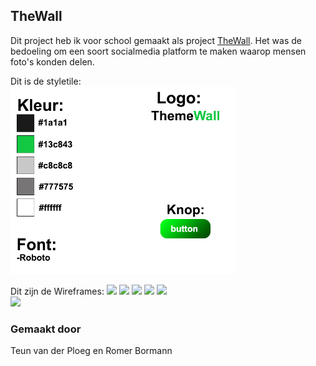 ## TheWall
Dit project heb ik voor school gemaakt als project 
[TheWall](http://29253.hosts2.ma-cloud.nl/TheWall/website/index.php "TheWall Website"). 
Het was de bedoeling om een soort socialmedia platform te maken waarop mensen foto's konden delen.


Dit is de styletile:
<br>
<img src="documentatie/Styletile.png" height="300" />
<br>

Dit zijn de Wireframes:
<img src="documentatie/iPhone%20X-XS-11%20Pro%20–%201.png" height="300" />
<img src="documentatie/iPhone%20X-XS-11%20Pro%20–%202.png" height="300" />
<img src="documentatie/iPhone%20X-XS-11%20Pro%20–%204.png" height="300" />
<img src="documentatie/iPhone%20X-XS-11%20Pro%20–%204.png" height="300" />
<img src="documentatie/iPhone%20X-XS-11%20Pro%20–%205.png" height="300" />
<br>
<img src="documentatie/Web%201920%20–%201.png" height="300" />


### Gemaakt door
Teun van der Ploeg en Romer Bormann
